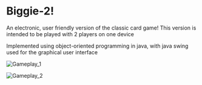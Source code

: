 # Biggie-2!

An electronic, user friendly version of the classic card game! This version is intended to be played with 2 players on one device

Implemented using object-oriented programming in java, with java swing used for the graphical user interface 


![Gameplay_1](https://user-images.githubusercontent.com/68371179/215358837-ed3a0c65-ae8b-4e2a-a859-09908f1ff783.png)


![Gameplay_2](https://user-images.githubusercontent.com/68371179/215358812-67f55cfa-59a2-4743-9792-2ec4eaa1d4e5.png)
